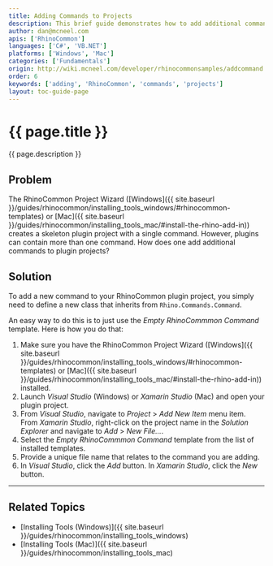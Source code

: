 ```yaml
---
title: Adding Commands to Projects
description: This brief guide demonstrates how to add additional commands to a RhinoCommon plugin project.
author: dan@mcneel.com
apis: ['RhinoCommon']
languages: ['C#', 'VB.NET']
platforms: ['Windows', 'Mac']
categories: ['Fundamentals']
origin: http://wiki.mcneel.com/developer/rhinocommonsamples/addcommand
order: 6
keywords: ['adding', 'RhinoCommon', 'commands', 'projects']
layout: toc-guide-page
---
```


# {{ page.title }}

{{ page.description }}

## Problem

The RhinoCommon Project Wizard ([Windows]({{ site.baseurl }}/guides/rhinocommon/installing_tools_windows/#rhinocommon-templates) or [Mac]({{ site.baseurl }}/guides/rhinocommon/installing_tools_mac/#install-the-rhino-add-in)) creates a skeleton plugin project with a single command.  However, plugins can contain more than one command.  How does one add additional commands to plugin projects?

## Solution

To add a new command to your RhinoCommon plugin project, you simply need to define a new class that inherits from `Rhino.Commands.Command`.

An easy way to do this is to just use the *Empty RhinoCommmon Command* template. Here is how you do that:

1. Make sure you have the RhinoCommon Project Wizard ([Windows]({{ site.baseurl }}/guides/rhinocommon/installing_tools_windows/#rhinocommon-templates) or [Mac]({{ site.baseurl }}/guides/rhinocommon/installing_tools_mac/#install-the-rhino-add-in)) installed.
1. Launch *Visual Studio* (Windows) or *Xamarin Studio* (Mac) and open your plugin project.
1. From *Visual Studio*, navigate to *Project* > *Add New Item* menu item.  From *Xamarin Studio*, right-click on the project name in the *Solution Explorer* and navigate to *Add* > *New File...*.
1. Select the *Empty RhinoCommmon Command* template from the list of installed templates.
1. Provide a unique file name that relates to the command you are adding.
1. In *Visual Studio*, click the *Add* button.  In *Xamarin Studio*, click the *New* button.

---

## Related Topics

- [Installing Tools (Windows)]({{ site.baseurl }}/guides/rhinocommon/installing_tools_windows)
- [Installing Tools (Mac)]({{ site.baseurl }}/guides/rhinocommon/installing_tools_mac)
